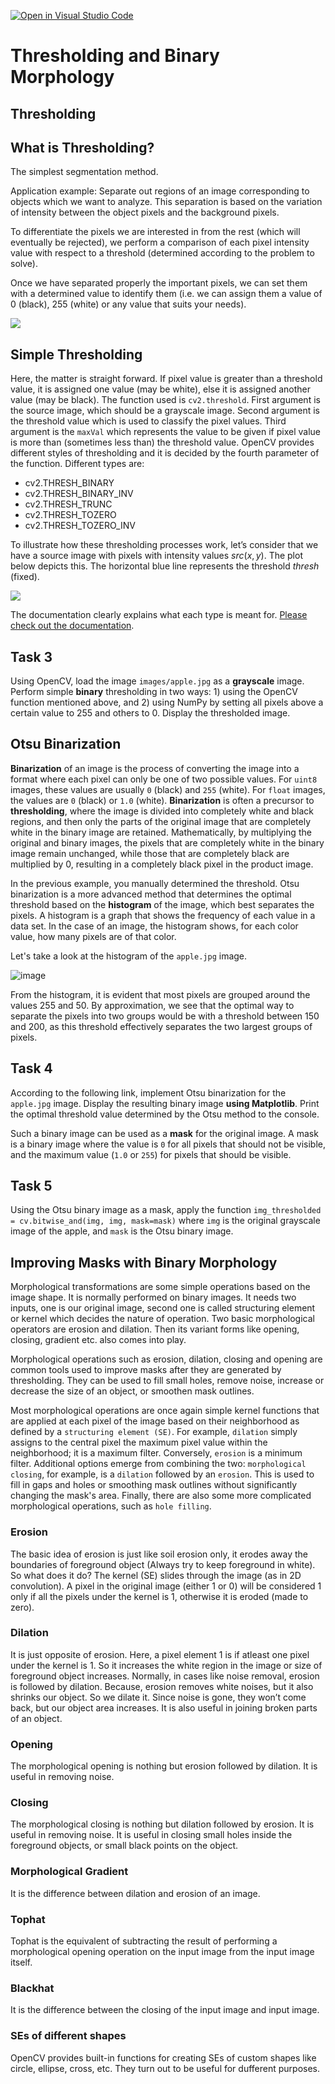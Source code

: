 [![Open in Visual Studio Code](https://classroom.github.com/assets/open-in-vscode-2e0aaae1b6195c2367325f4f02e2d04e9abb55f0b24a779b69b11b9e10269abc.svg)](https://classroom.github.com/online_ide?assignment_repo_id=18442727&assignment_repo_type=AssignmentRepo)
# Thresholding and Binary Morphology

## Thresholding

## What is Thresholding?

The simplest segmentation method. 

Application example: Separate out regions of an image corresponding to objects which we want to analyze. This separation is based on the variation of intensity between the object pixels and the background pixels.

To differentiate the pixels we are interested in from the rest (which will eventually be rejected), we perform a comparison of each pixel intensity value with respect to a threshold (determined according to the problem to
solve).

Once we have separated properly the important pixels, we can set them with a determined value to identify them (i.e. we can assign them a value of 0 (black), 255 (white) or any value that suits your needs).

![](https://docs.opencv.org/2.4/_images/Threshold_Tutorial_Theory_Example.jpg)

## Simple Thresholding

Here, the matter is straight forward. If pixel value is greater than a threshold value, it is assigned one value (may be white), else it is assigned another value (may be black). The function used is `cv2.threshold`. First
argument is the source image, which should be a grayscale image. Second argument is the threshold value which is used to classify the pixel values. Third argument is the ` maxVal ` which represents the value to be given if pixel
value is more than (sometimes less than) the threshold value. OpenCV provides different styles of thresholding and it is decided by the fourth parameter of the function. Different types are:

- cv2.THRESH_BINARY
- cv2.THRESH_BINARY_INV
- cv2.THRESH_TRUNC
- cv2.THRESH_TOZERO
- cv2.THRESH_TOZERO_INV

To illustrate how these thresholding processes work, let’s consider that we have a source image with pixels with intensity values $` src(x,y) `$. 
The plot below depicts this. The horizontal blue line represents the threshold $` thresh `$ (fixed).

![](https://docs.opencv.org/2.4/_images/Threshold_Tutorial_Theory_Base_Figure.png)

The documentation clearly explains what each type is meant for. [Please check out the
documentation](http://docs.opencv.org/doc/tutorials/imgproc/threshold/threshold.html).

## Task 3

Using OpenCV, load the image `images/apple.jpg` as a **grayscale** image. Perform simple **binary** thresholding in two ways: 1) using the OpenCV function mentioned above, and 2) using NumPy by setting all pixels above a certain value to 255 and others to 0. Display the thresholded image.

## Otsu Binarization

**Binarization** of an image is the process of converting the image into a format where each pixel can only be one of two possible values. For `uint8` images, these values are usually `0` (black) and `255` (white). For `float` images, the values are `0` (black) or `1.0` (white). **Binarization** is often a precursor to **thresholding**, where the image is divided into completely white and black regions, and then only the parts of the original image that are completely white in the binary image are retained. Mathematically, by multiplying the original and binary images, the pixels that are completely white in the binary image remain unchanged, while those that are completely black are multiplied by 0, resulting in a completely black pixel in the product image.

In the previous example, you manually determined the threshold. Otsu binarization is a more advanced method that determines the optimal threshold based on the **histogram** of the image, which best separates the pixels. A histogram is a graph that shows the frequency of each value in a data set. In the case of an image, the histogram shows, for each color value, how many pixels are of that color.

Let's take a look at the histogram of the `apple.jpg` image.

![image](https://github.com/user-attachments/assets/4e8c4963-191e-4f68-903d-8117ca5e8a9c)

From the histogram, it is evident that most pixels are grouped around the values 255 and 50. By approximation, we see that the optimal way to separate the pixels into two groups would be with a threshold between 150 and 200, as this threshold effectively separates the two largest groups of pixels.

## Task 4

According to the following link, implement Otsu binarization for the `apple.jpg` image. Display the resulting binary image **using Matplotlib**. Print the optimal threshold value determined by the Otsu method to the console.

Such a binary image can be used as a **mask** for the original image. A mask is a binary image where the value is `0` for all pixels that should not be visible, and the maximum value (`1.0` or `255`) for pixels that should be visible.

## Task 5

Using the Otsu binary image as a mask, apply the function `img_thresholded = cv.bitwise_and(img, img, mask=mask)` where `img` is the original grayscale image of the apple, and `mask` is the Otsu binary image.

## Improving Masks with Binary Morphology

Morphological transformations are some simple operations based on the image shape. It is normally performed on binary images. It needs two inputs, one is our original image, second one is called structuring element or kernel which decides the nature of operation. Two basic morphological operators are erosion and dilation. Then its variant forms like opening, closing, gradient etc. also comes into play.

Morphological operations such as erosion, dilation, closing and opening are common tools used to improve masks after they are generated by thresholding. They can be used to fill small holes, remove noise, increase or decrease the size of an object, or smoothen mask outlines.

Most morphological operations are once again simple kernel functions that are applied at each pixel of the image based on their neighborhood as defined by a `structuring element (SE)`. For example, `dilation` simply assigns to the central pixel the maximum pixel value within the neighborhood; it is a maximum filter. Conversely, `erosion` is a minimum filter. Additional options emerge from combining the two: `morphological closing`, for example, is a `dilation` followed by an `erosion`. This is used to fill in gaps and holes or smoothing mask outlines without significantly changing the mask's area. Finally, there are also some more complicated morphological operations, such as `hole filling`.

### Erosion

The basic idea of erosion is just like soil erosion only, it erodes away the boundaries of foreground object (Always try to keep foreground in white). So what does it do? The kernel (SE) slides through the image (as in 2D convolution). A pixel in the original image (either 1 or 0) will be considered 1 only if all the pixels under the kernel is 1, otherwise it is eroded (made to zero).

### Dilation

It is just opposite of erosion. Here, a pixel element 1 is if atleast one pixel under the kernel is 1. So it increases the white region in the image or size of foreground object increases. Normally, in cases like noise removal, erosion is followed by dilation. Because, erosion removes white noises, but it also shrinks our object. So we dilate it. Since noise is gone, they won’t come back, but our object area increases. It is also useful in joining broken parts of an object.

### Opening

The morphological opening is nothing but erosion followed by dilation. It is useful in removing noise.

### Closing

The morphological closing  is nothing but dilation followed by erosion. It is useful in removing noise. It is useful in closing small holes inside the foreground objects, or small black points on the object.

### Morphological Gradient

It is the difference between dilation and erosion of an image.

### Tophat

Tophat is the equivalent of subtracting the result of performing a morphological opening operation on the input image from the input image itself.

### Blackhat

It is the difference between the closing of the input image and input image.

### SEs of different shapes

OpenCV provides built-in functions for creating SEs of custom shapes like circle, ellipse, cross, etc. They turn out to be useful for dufferent purposes.



